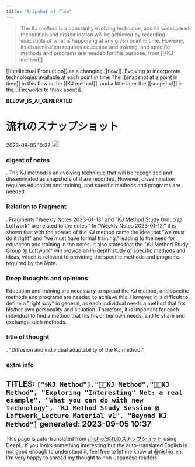 ```yaml
---
title: "Snapshot of flow"
---
```


> The KJ method is a constantly evolving technique, and its widespread recognition and dissemination will be achieved by recording snapshots of what is happening at any given point in time. However, its dissemination requires education and training, and specific methods and programs are needed for this purpose.
from  [[🌀KJ method]]

[[Intellectual Production]] as a changing [[flow]].
Evolving to incorporate technologies available at each point in time
The [[snapshot at a point in time]] in this flow is the [[KJ method]], and a little later the [[snapshot]] is the [[Fireworks to think about]].


__BELOW_IS_AI_GENERATED__
# 流れのスナップショット
 2023-09-05 10:37 <img src='https://scrapbox.io/api/pages/nishio-en/omni/icon' alt='omni.icon' height="19.5"/>
### digest of notes
.
The KJ method is an evolving technique that will be recognized and disseminated as snapshots of it are recorded. However, dissemination requires education and training, and specific methods and programs are needed.

### Relation to Fragment
.
Fragments "Weekly Notes 2023-01-13" and "KJ Method Study Group @ Loftwork" are related to the notes." In "Weekly Notes 2023-01-13," it is shown that with the spread of the KJ method came the idea that "we must do it right" and "we must have formal training," leading to the need for education and training in the notes. It also states that the "KJ Method Study Group @ Loftwork" will provide an in-depth study of specific methods and ideas, which is relevant to providing the specific methods and programs required by the Note.

### Deep thoughts and opinions
Education and training are necessary to spread the KJ method, and specific methods and programs are needed to achieve this. However, it is difficult to define a "right way" in general, as each individual needs a method that fits his/her own personality and situation. Therefore, it is important for each individual to find a method that fits his or her own needs, and to share and exchange such methods.

### title of thought
.
"Diffusion and individual adaptability of the KJ method."

### extra info
TITLES: `["🌀KJ Method"],"🤖🔁KJ Method","🤖🔁KJ Method", "Exploring "Interesting" Net: a real example", "What you can do with new technology", "KJ Method Study Session @ Loftwork_Lecture Material v1", "Beyond KJ Method"]`
generated: 2023-09-05 10:37
---
This page is auto-translated from [/nishio/流れのスナップショット](https://scrapbox.io/nishio/流れのスナップショット) using DeepL. If you looks something interesting but the auto-translated English is not good enough to understand it, feel free to let me know at [@nishio_en](https://twitter.com/nishio_en). I'm very happy to spread my thought to non-Japanese readers.
